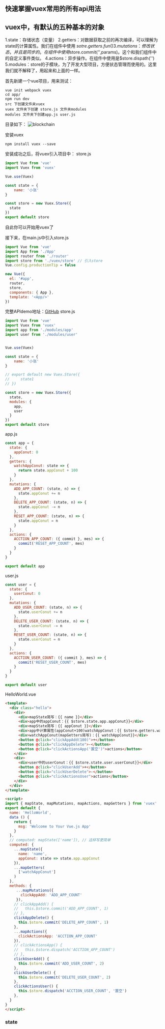 ## 快速掌握vuex常用的所有api用法

## vuex中，有默认的五种基本的对象

1.state：存储状态（变量）
2.getters：对数据获取之前的再次编译，可以理解为state的计算属性。我们在组件中使用 $sotre.getters.fun()
3.mutations：修改状态，并且是同步的。在组件中使用$store.commit('',params)。这个和我们组件中的自定义事件类似。
4.actions：异步操作。在组件中使用是$store.dispath('')
5.modules：store的子模块，为了开发大型项目，方便状态管理而使用的。这里我们就不解释了，用起来和上面的一样。

首先新建一个vue项目，用来测试：
```
vue init webpack vuex
cd app/
npm run dev
src 下创建文件夹vuex
vuex 文件夹下创建 store.js 文件夹modules
modules 文件夹下创建app.js user.js
```
目录如下：
![blockchain](https://raw.githubusercontent.com/xiaosongread/vuex/master/img-folder/1.png)

安装vuex
```
npm install vuex --save
```
安装成功之后，将vuex引入项目中：
store.js
```javascript
import Vue from 'vue'
import Vuex from 'vuex'

Vue.use(Vuex)

const state = {
    name: '小张'
}

const store = new Vuex.Store({
  state
})
export default store
```
自此你可以开始用vuex了

接下来，在main.js中引入store.js
```javascript
import Vue from 'vue'
import App from './App'
import router from './router'
import store from './vuex/store' // 引入store
Vue.config.productionTip = false

new Vue({
  el: '#app',
  router,
  store,
  components: { App },
  template: '<App/>'
})
```
完整APIdemo地址：[GitHub](https://github.com/xiaosongread/vuex)
store.js
```javascript
import Vue from 'vue'
import Vuex from 'vuex'
import app from './modules/app'
import user from './modules/user'


Vue.use(Vuex)

const state = {
    name: '小张'
}

// export default new Vuex.Store({
//     state1
// })

const store = new Vuex.Store({
  state,
  modules: {
    app,
    user
  }
})
export default store
```
app.js
```javascript
const app = {
  state: {
    appConut: 0
  },
  getters: {
    watchAppConut: state => {
      return state.appConut + 100
    }
  },
  mutations: {
    ADD_APP_COUNT: (state, n) => {
      state.appConut += n
    },
    DELETE_APP_COUNT: (state, n) => {
      state.appConut -= n
    },
    RESET_APP_COUNT: (state, n) => {
      state.appConut = n
    }
  },
  actions: {
    ACCTION_APP_COUNT: ({ commit }, mes) => {
      commit('RESET_APP_COUNT', mes)
    }
  }
}

export default app
```
user.js
```javascript
const user = {
  state: {
    userConut: 0
  },
  mutations: {
    ADD_USER_COUNT: (state, n) => {
      state.userConut += n
    },
    DELETE_USER_COUNT: (state, n) => {
      state.userConut -= n
    },
    RESET_USER_COUNT: (state, n) => {
      state.userConut = n
    }
  },
  actions: {
    ACCTION_USER_COUNT: ({ commit }, mes) => {
      commit('RESET_USER_COUNT', mes)
    }
  }
}

export default user
```
HelloWorld.vue
```html
<template>
  <div class="hello">
    <div>
      <div>mapState简写：{{ name }}</div>
      <div>app中的appConut：{{ $store.state.app.appConut}}</div>
      <div>mapState简写：{{ appConut }}</div>
      <div>app中计算属性(appConut+100)watchAppConut：{{ $store.getters.watchAppConut}}</div>
      <div>watchAppConut(mapGetters简写)：{{ watchAppConut}}</div>
      <button @click="clickAppAdd(100)">+</button>
      <button @click="clickAppDelete">-</button>
      <button @click="clickActionsApp('置空')">actions</button>
    </div>
    <div>
      <div>user中的userConut：{{ $store.state.user.userConut}}</div>
      <button @click="clickUserAdd">+</button>
      <button @click="clickUserDelete">-</button>
      <button @click="clickActionsUser">actions</button>
    </div>
  </div>
</template>

<script>
import { mapState, mapMutations, mapActions, mapGetters } from 'vuex'
export default {
  name: 'HelloWorld',
  data () {
    return {
      msg: 'Welcome to Your Vue.js App'
    }
  },
  // computed: mapState(['name']), // 这样写更简单
  computed: {
    ...mapState({
      name: 'name',
      appConut: state => state.app.appConut
    }),
    ...mapGetters(
      ['watchAppConut']
    )
  },
  methods: {
     ...mapMutations({
       clickAppAdd: 'ADD_APP_COUNT'
     }),
    // clickAppAdd() {
    //   this.$store.commit('ADD_APP_COUNT', 1)
    // },
    clickAppDelete() {
      this.$store.commit('DELETE_APP_COUNT', 1)
    },
    ...mapActions({
      clickActionsApp: 'ACCTION_APP_COUNT'
    }),
    // clickActionsApp() {
    //   this.$store.dispatch('ACCTION_APP_COUNT')
    // },
    clickUserAdd() {
      this.$store.commit('ADD_USER_COUNT', 2)
    },
    clickUserDelete() {
      this.$store.commit('DELETE_USER_COUNT', 2)
    },
    clickActionsUser() {
      this.$store.dispatch('ACCTION_USER_COUNT', '置空')
    },
  }
}
</script>
```
### state
























